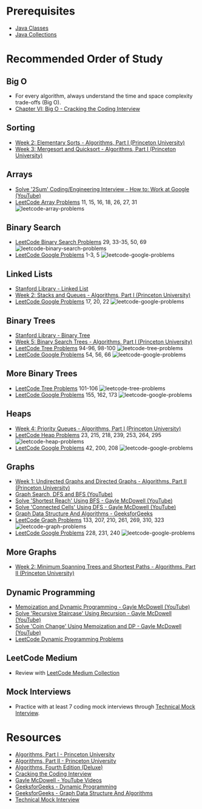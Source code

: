 # Prerequisites
* [Java Classes](https://github.com/jguamie/algorithms/blob/master/notes/java-classes.md)
* [Java Collections](https://github.com/jguamie/algorithms/blob/master/notes/java-collections.md)
# Recommended Order of Study
## Big O
* For every algorithm, always understand the time and space complexity trade-offs (Big O).
* [Chapter VI: Big O - Cracking the Coding Interview](https://www.amazon.com/Cracking-Coding-Interview-Programming-Questions/dp/0984782850)
## Sorting
* [Week 2: Elementary Sorts - Algorithms, Part I (Princeton University)](https://www.coursera.org/learn/algorithms-part1)
* [Week 3: Mergesort and Quicksort - Algorithms, Part I (Princeton University)](https://www.coursera.org/learn/algorithms-part1)
## Arrays
* [Solve '2Sum' Coding/Engineering Interview - How to: Work at Google (YouTube)](https://youtu.be/XKu_SEDAykw)
* [LeetCode Array Problems](https://leetcode.com/tag/array/) 11, 15, 16, 18, 26, 27, 31
![leetcode-array-problems](https://github.com/jguamie/practice-problems/blob/master/images/leetcode-array.png)
## Binary Search
* [LeetCode Binary Search Problems](https://leetcode.com/tag/binary-search/) 29, 33-35, 50, 69
![leetcode-binary-search-problems](https://github.com/jguamie/practice-problems/blob/master/images/leetcode-binary-search.png)
* [LeetCode Google Problems](https://leetcode.com/company/google/) 1-3, 5
![leetcode-google-problems](https://github.com/jguamie/practice-problems/blob/master/images/leetcode-google.png)
## Linked Lists
* [Stanford Library - Linked List](http://cslibrary.stanford.edu/103/LinkedListBasics.pdf)
* [Week 2: Stacks and Queues - Algorithms, Part I (Princeton University)](https://www.coursera.org/learn/algorithms-part1)
* [LeetCode Google Problems](https://leetcode.com/problemset/top-google-questions/) 17, 20, 22
![leetcode-google-problems](https://github.com/jguamie/practice-problems/blob/master/images/leetcode-google-2.png)
## Binary Trees
* [Stanford Library - Binary Tree](http://cslibrary.stanford.edu/110/BinaryTrees.html)
* [Week 5: Binary Search Trees - Algorithms, Part I (Princeton University)](https://www.coursera.org/learn/algorithms-part1)
* [LeetCode Tree Problems](https://leetcode.com/tag/tree/) 94-96, 98-100
![leetcode-tree-problems](https://github.com/jguamie/practice-problems/blob/master/images/leetcode-tree.png)
* [LeetCode Google Problems](https://leetcode.com/problemset/top-google-questions/) 54, 56, 66
![leetcode-google-problems](https://github.com/jguamie/practice-problems/blob/master/images/leetcode-google-3.png)
## More Binary Trees
* [LeetCode Tree Problems](https://leetcode.com/tag/tree/) 101-106
![leetcode-tree-problems](https://github.com/jguamie/practice-problems/blob/master/images/leetcode-tree-2.png)
* [LeetCode Google Problems](https://leetcode.com/problemset/top-google-questions/) 155, 162, 173
![leetcode-google-problems](https://github.com/jguamie/practice-problems/blob/master/images/leetcode-google-4.png)
## Heaps
* [Week 4: Priority Queues - Algorithms, Part I (Princeton University)](https://www.coursera.org/learn/algorithms-part1)
* [LeetCode Heap Problems](https://leetcode.com/tag/heap/) 23, 215, 218, 239, 253, 264, 295
![leetcode-heap-problems](https://github.com/jguamie/practice-problems/blob/master/images/leetcode-heap.png)
* [LeetCode Google Problems](https://leetcode.com/problemset/top-google-questions/) 42, 200, 208
![leetcode-google-problems](https://github.com/jguamie/practice-problems/blob/master/images/leetcode-google-5.png)
## Graphs
* [Week 1: Undirected Graphs and Directed Graphs - Algorithms, Part II (Princeton University)](https://www.coursera.org/learn/algorithms-part2)
* [Graph Search, DFS and BFS (YouTube)](https://youtu.be/zaBhtODEL0w)
* [Solve 'Shortest Reach' Using BFS - Gayle McDowell (YouTube)](https://youtu.be/0XgVhsMOcQM)
* [Solve 'Connected Cells' Using DFS - Gayle McDowell (YouTube)](https://youtu.be/R4Nh-EgWjyQ)
* [Graph Data Structure And Algorithms - GeeksforGeeks](https://www.geeksforgeeks.org/graph-data-structure-and-algorithms/)
* [LeetCode Graph Problems](https://leetcode.com/tag/graph/) 133, 207, 210, 261, 269, 310, 323
![leetcode-graph-problems](https://github.com/jguamie/practice-problems/blob/master/images/leetcode-graph.png)
* [LeetCode Google Problems](https://leetcode.com/problemset/top-google-questions/) 228, 231, 240
![leetcode-google-problems](https://github.com/jguamie/practice-problems/blob/master/images/leetcode-google-6.png)
## More Graphs
* [Week 2: Minimum Spanning Trees and Shortest Paths - Algorithms, Part II (Princeton University)](https://www.coursera.org/learn/algorithms-part2)
## Dynamic Programming
* [Memoization and Dynamic Programming - Gayle McDowell (YouTube)](https://youtu.be/P8Xa2BitN3I)
* [Solve 'Recursive Staircase' Using Recursion - Gayle McDowell (YouTube)](https://youtu.be/eREiwuvzaUM)
* [Solve 'Coin Change' Using Memoization and DP - Gayle McDowell (YouTube)](https://youtu.be/sn0DWI-JdNA)
* [LeetCode Dynamic Programming Problems](https://leetcode.com/tag/dynamic-programming/)
## LeetCode Medium
* Review with [LeetCode Medium Collection](https://leetcode.com/explore/interview/card/top-interview-questions-medium/)
## Mock Interviews
* Practice with at least 7 coding mock interviews through [Technical Mock Interview](https://www.techmockinterview.com/).
# Resources
* [Algorithms, Part I - Princeton University](https://www.coursera.org/learn/algorithms-part1)
* [Algorithms, Part II - Princeton University](https://www.coursera.org/learn/algorithms-part2)
* [Algorithms, Fourth Edition (Deluxe)](https://www.amazon.com/Algorithms-Fourth-Deluxe-24-Part-Lecture/dp/0134384687)
* [Cracking the Coding Interview](https://www.amazon.com/Cracking-Coding-Interview-Programming-Questions/dp/0984782850)
* [Gayle McDowell - YouTube Videos](https://www.youtube.com/playlist?list=PLX6IKgS15Ue02WDPRCmYKuZicQHit9kFt)
* [GeeksforGeeks - Dynamic Programming](https://www.geeksforgeeks.org/dynamic-programming/)
* [GeeksforGeeks - Graph Data Structure And Algorithms](https://www.geeksforgeeks.org/graph-data-structure-and-algorithms/)
* [Technical Mock Interview](https://www.techmockinterview.com/)
